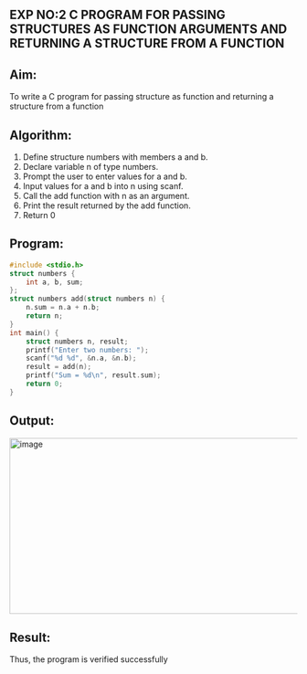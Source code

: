 ## EXP NO:2 C PROGRAM FOR PASSING STRUCTURES AS FUNCTION ARGUMENTS AND RETURNING A STRUCTURE FROM A FUNCTION
## Aim:
To write a C program for passing structure as function and returning a structure from a function

## Algorithm:
1.	Define structure numbers with members a and b.
2.	Declare variable n of type numbers.
3.	Prompt the user to enter values for a and b.
4.	Input values for a and b into n using scanf.
5.	Call the add function with n as an argument.
6.	Print the result returned by the add function.
7.	Return 0
 
## Program:

```c
#include <stdio.h>
struct numbers {
    int a, b, sum;
};
struct numbers add(struct numbers n) {
    n.sum = n.a + n.b;
    return n;
}
int main() {
    struct numbers n, result;
    printf("Enter two numbers: ");
    scanf("%d %d", &n.a, &n.b);
    result = add(n);
    printf("Sum = %d\n", result.sum);
    return 0;
}

```

## Output:

<img width="823" height="308" alt="image" src="https://github.com/user-attachments/assets/8a8868a9-bdb5-466d-9117-82ee91f87f2e" />

## Result:
Thus, the program is verified successfully
